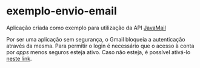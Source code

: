 # exemplo-envio-email
Aplicação criada como exemplo para utilização da API [JavaMail](https://javaee.github.io/javamail/)

Por ser uma aplicação sem segurança, o Gmail bloqueia a autenticação através da mesma. Para permitir o login é necessário que o acesso à conta por _apps_ menos seguros esteja ativo.
Caso não esteja, é possível ativá-lo [neste link](https://myaccount.google.com/lesssecureapps).
